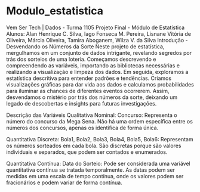 # Modulo_estatistica

Vem Ser Tech | Dados - Turma 1105
Projeto Final - Módulo de Estatística
Alunos: Alan Henrique C. Silva, Iago Fonseca M. Pereira, Lisnane Vitória de Oliveira, Márcia Oliveira, Tamira Aboganem, Wilza V. da Silva
Introdução - Desvendando os Números da Sorte
Neste projeto de estatística, mergulhamos em um conjunto de dados intrigante, revelando segredos por trás dos sorteios de uma loteria. Começamos descrevendo e compreendendo as variáveis, importando as bibliotecas necessárias e realizando a visualização e limpeza dos dados. Em seguida, exploramos a estatística descritiva para entender padrões e tendências. Criamos visualizações gráficas para dar vida aos dados e calculamos probabilidades para iluminar as chances de diferentes eventos ocorrerem. Assim, desvendamos o mistério por trás dos números da sorte, deixando um legado de descobertas e insights para futuras investigações.

Descrição das Variáveis
Qualitativa Nominal:
Concurso: Representa o número do concurso da Mega Sena. Não há uma ordem específica entre os números dos concursos, apenas os identifica de forma única.

Quantitativa Discreta:
Bola1, Bola2, Bola3, Bola4, Bola5, Bola6: Representam os números sorteados em cada bola. São discretas porque são valores individuais e separados, que podem ser contados e enumerados.

Quantitativa Contínua:
Data do Sorteio: Pode ser considerada uma variável quantitativa contínua se tratada temporalmente. As datas podem ser medidas em uma escala de tempo contínua, onde os valores podem ser fracionários e podem variar de forma contínua.
